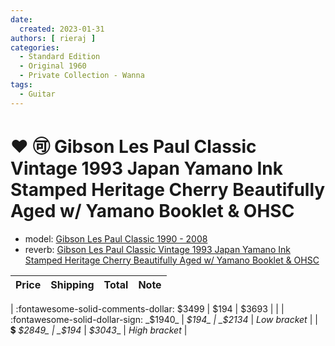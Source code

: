 ```yaml
---
date:
  created: 2023-01-31
authors: [ rieraj ]
categories:
  - Standard Edition
  - Original 1960
  - Private Collection - Wanna
tags:
  - Guitar
---
```


# :heart: :accept: Gibson Les Paul Classic Vintage 1993 Japan Yamano Ink Stamped Heritage Cherry Beautifully Aged w/ Yamano Booklet & OHSC

* model: [Gibson Les Paul Classic 1990 - 2008](../models/gibson-les-paul-classic-1990-2008.md)
* reverb: [Gibson Les Paul Classic Vintage 1993 Japan Yamano Ink Stamped Heritage Cherry Beautifully Aged w/ Yamano Booklet & OHSC](https://reverb.com/ca/item/71693844-gibson-les-paul-classic-vintage-1993-japan-yamano-ink-stamped-heritage-cherry-beautifully-aged-w-yamano-booklet-ohsc)

[//]: # (![image]&#40;https://rvb-img.reverb.com/image/upload/s--pkordUJi--/a_0/f_auto,t_supersize/v1700353127/pvwutnw1byjdr72pszgk.jpg&#41;{ align=right width="200" })

| Price                                                               | Shipping              | Total                                                  | Note    |
|---------------------------------------------------------------------|-----------------------|--------------------------------------------------------|---------|

| :fontawesome-solid-comments-dollar: $3499                   | $194 | $3693                          | |
| :fontawesome-solid-dollar-sign: _$1940_ | _$194_             | _$2134_   | _Low bracket_ |
| :heavy_dollar_sign: _$2849_            | _$194_             | _$3043__ | _High bracket_ |
